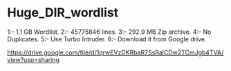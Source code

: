 # Huge_DIR_wordlist

1:- 1.1 GB Wordlist.
2:- 45775846 lines.
3:- 292.9 MB Zip archive.
4:- No Duplicates.
5:- Use Turbo Intruder.
6:- Download it from Google drive.

https://drive.google.com/file/d/1qrwEVzDKRbaR7SsRalCDw2TCmJgb4TVA/view?usp=sharing




